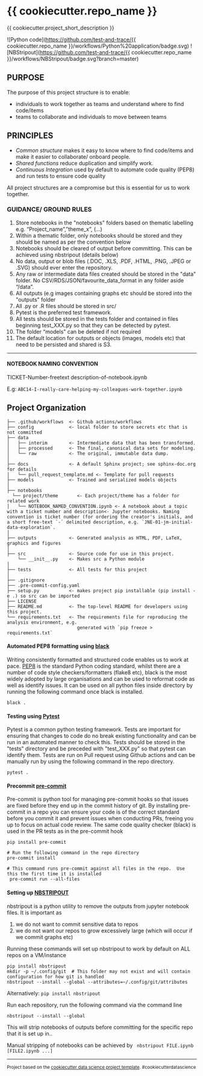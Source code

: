 # {{ cookiecutter.repo_name }}

{{ cookiecutter.project_short_description }}

![Python code](https://github.com/test-and-trace/{{ cookiecutter.repo_name }}/workflows/Python%20application/badge.svg)
![NBStripout](https://github.com/test-and-trace/{{ cookiecutter.repo_name }}/workflows/NBStripout/badge.svg?branch=master)    

## PURPOSE
The purpose of this project structure is to enable:
- individuals to work together as teams and understand where to find code/items
- teams to collaborate and individuals to move between teams

## PRINCIPLES
- *Common structure* makes it easy to know where to find code/items and make it easier to collaborate/ onboard people.
- *Shared functions* reduce duplication and simplify work.
- *Continuous Integration* used by default to automate code quality (PEP8) and run tests to ensure code quality

All project structures are a compromise but this is essential for us to work together.

### GUIDANCE/ GROUND RULES
1.  Store notebooks in the "notebooks" folders based on thematic labelling e.g. “Project_name”,”theme_x”, (...) 
2.	Within a thematic folder, only notebooks should be stored and they should be named as per the convention below
3. Notebooks should be cleared of output before committing. This can be achieved using nbstripout (details below) 
4. No data, output or blob files (.DOC, .XLS, .PDF, .HTML, .PNG, .JPEG or .SVG) should ever enter the repository.
5.  Any raw or intermediate data files created should be stored in the "data" folder.  No CSV/RDS/JSON/favourite_data_format in any folder aside “/data”. 
6.	All outputs (e.g images containing graphs etc should be stored into the "outputs" folder
7.	All .py or .R files should be stored in src/ 
8.  Pytest is the preferred test framework.
9.	All tests should be stored in the tests folder and contained in files beginning test_XXX.py so that they can be detected by pytest.
10.	The folder “models" can be deleted if not required
11. The default location for outputs or objects (images, models etc) that need to be persisted and shared is S3.

------------

#### NOTEBOOK NAMING CONVENTION

TICKET-Number-freetext description-of-notebook.ipynb 

E.g: ```ABC14-I-really-care-helping-my-colleagues-work-together.ipynb```
                          
Project Organization
------------

    ├── .github/workflows  <- Github actions/workflows 
    ├── config             <- local folder to store secrets etc that is not committed
    ├── data
    │   ├── interim        <- Intermediate data that has been transformed.
    │   ├── processed      <- The final, canonical data sets for modeling.
    │   └── raw            <- The original, immutable data dump.
    │
    ├── docs               <- A default Sphinx project; see sphinx-doc.org for details
    │   └── pull_request_template.md <- Template for pull requests
    ├── models             <- Trained and serialized models objects
    │
    ├── notebooks
      └── project/theme       <- Each project/theme has a folder for related work
    │   └── NOTEBOOK_NAMED_CONVENTION.ipynb <- A notebook about a topic with a ticket number and description<- Jupyter notebooks. Naming convention is ticket number (for ordering the creator's initials, and a short free-text `-` delimited description, e.g. `JNE-01-jm-initial-data-exploration`.
    │
    ├── outputs            <- Generated analysis as HTML, PDF, LaTeX, graphics and figures
    │
    ├── src                <- Source code for use in this project.
        └── __init__.py    <- Makes src a Python module 
    │        
    ├── tests              <- All tests for this project
    │
    ├── .gitignore
    ├── .pre-commit-config.yaml
    ├── setup.py           <- makes project pip installable (pip install -e .) so src can be imported
    ├── LICENSE
    ├── README.md          <- The top-level README for developers using this project.
    └── requirements.txt   <- The requirements file for reproducing the analysis environment, e.g.
                              generated with `pip freeze > requirements.txt`
                  

#### Automated PEP8 formatting using [black](https://github.com/psf/black)
Writing consistently formatted and structured code enables us to work at pace.  [PEP8](https://www.python.org/dev/peps/pep-0008/) is the standard Python coding standard, whilst there are a number of code style checkers/formatters (flake8 etc), black is the most widely adopted by large organisations and can be used to reformat code as well as identify issues.  It can be used on all python files inside directory by running the following command once black is installed.
```
black .
```


#### Testing using [Pytest](https://docs.pytest.org/en/stable/getting-started.html#create-your-first-test)
Pytest is a common python testing framework.  Tests are important for ensuring that changes to code do no break existing functionality and can be run in an automated manner to check this.  Tests should be stored in the "tests" directory and be preceded with "test_XXX.py" so that pytest can identify them.  Tests are run on Pull request using Github actions and can be manually run by using the following command in the repo directory.
```
pytest .
```

#### Precommit [pre-commit](https://pre-commit.com/)
Pre-commit is python tool for managing pre-commit hooks so that issues are fixed before they end up in the commit history of git.  By installing pre-commit in a repo you can ensure your code is of the correct standard before you commit it and prevent issues when conducting PRs, freeing you up to focus on actual code review.  The same code quality checker (black) is used in the PR tests as in the pre-commit hook 
```
pip install pre-commit

# Run the following command in the repo directory
pre-commit install

# This command runs pre-commit against all files in the repo.  Use this the first time it is installed
 pre-commit run --all-files
```
#### Setting up [NBSTRIPOUT](https://github.com/kynan/nbstripout)
nbstripout is a python utility to remove the outputs from jupyter notebook files.  It is important as 
1. we do not want to commit sensitive data to repos
2. we do not want our repos to grow excessively large (which will occur if we commit graphs etc)

Running these commands will set up nbstripout to work by default on ALL repos on a VM/instance
```
pip install nbstripout
mkdir -p ~/.config/git  # This folder may not exist and will contain configuration for how git is handled
nbstripout --install --global --attributes=~/.config/git/attributes
```
Alternatively:
```pip install nbstripout```

Run each repository, run the following command via the command line

```nbstripout --install --global```

This will strip notebooks of outputs before committing for the specific repo that it is set up in..

Manual stripping of notebooks can be achieved by
``` nbstripout FILE.ipynb [FILE2.ipynb ...]```

--------

<p><small>Project based on the <a target="_blank" href="https://drivendata.github.io/cookiecutter-data-science/">cookiecutter data science project template</a>. #cookiecutterdatascience</small></p>
